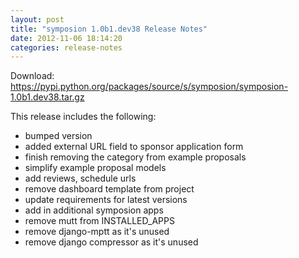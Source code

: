 ```yaml
---
layout: post
title: "symposion 1.0b1.dev38 Release Notes"
date: 2012-11-06 18:14:20
categories: release-notes
---
```


Download: <https://pypi.python.org/packages/source/s/symposion/symposion-1.0b1.dev38.tar.gz>

This release includes the following:

* bumped version
* added external URL field to sponsor application form
* finish removing the category from example proposals
* simplify example proposal models
* add reviews, schedule urls
* remove dashboard template from project
* update requirements for latest versions
* add in additional symposion apps
* remove mutt from INSTALLED_APPS
* remove django-mptt as it's unused
* remove django compressor as it's unused
